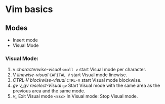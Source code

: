 # Vim basics
## Modes
* Insert mode
* Visual Mode

### Visual Mode:
1. v *characterwise-visual*
    `small v` start Visual mode per character.
2. V *linewise-visual*
    `CAPITAL V` start Visual mode linewise.
3. *CTRL-V* *blockwise-visual*
    `CTRL-V` start Visual mode blockwise.
4. *gv* *v_gv* *reselect-Visual*
    `gv` Start Visual mode with the same area as the previous
        area and the same mode.
5. *v_<Esc>* Exit Visual mode
    `<Esc>`	In Visual mode: Stop Visual mode.

